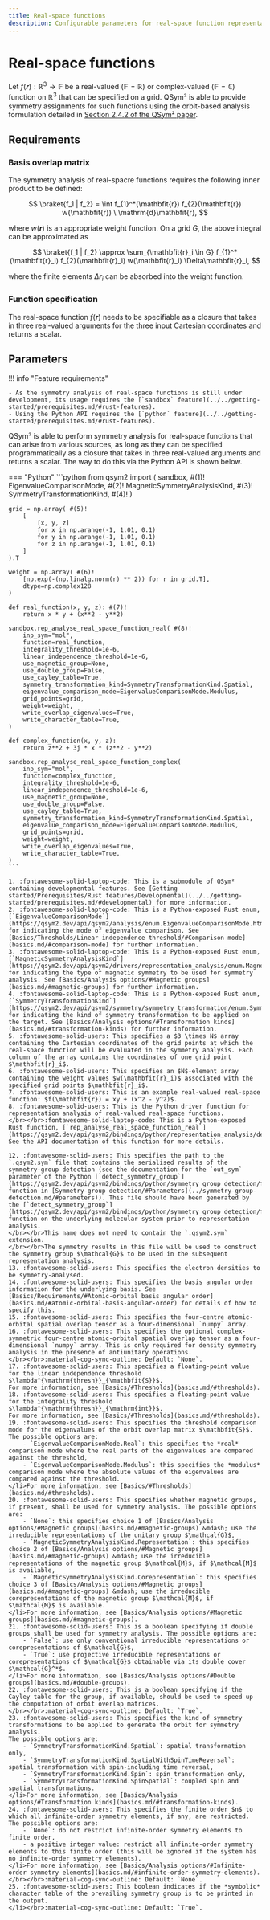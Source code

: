 ```yaml
---
title: Real-space functions
description: Configurable parameters for real-space function representation analysis
---
```


# Real-space functions

Let $f(\mathbfit{r}): \mathbb{R}^3 \to \mathbb{F}$ be a real-valued ($\mathbb{F} = \mathbb{R}$) or complex-valued ($\mathbb{F} = \mathbb{C}$) function on $\mathbb{R}^3$ that can be specified on a grid.
QSym² is able to provide symmetry assignments for such functions using the orbit-based analysis formulation detailed in [Section 2.4.2 of the QSym² paper](../../about/authorship.md#publications).


## Requirements

### Basis overlap matrix

The symmetry analysis of real-spacre functions requires the following inner product to be defined:

$$
    \braket{f_1 | f_2} = \int
        f_{1}^*(\mathbfit{r}) f_{2}(\mathbfit{r}) w(\mathbfit{r})
        \ \mathrm{d}\mathbfit{r},
$$

where $w(\mathbfit{r})$ is an appropriate weight function.
On a grid $G$, the above integral can be approximated as

$$
    \braket{f_1 | f_2} \approx \sum_{\mathbfit{r}_i \in G}
        f_{1}^*(\mathbfit{r}_i) f_{2}(\mathbfit{r}_i) w(\mathbfit{r}_i) \Delta\mathbfit{r}_i,
$$

where the finite elements $\Delta\mathbfit{r}_i$ can be absorbed into the weight function.


### Function specification

The real-space function $f(\mathbfit{r})$ needs to be specifiable as a closure that takes in three real-valued arguments for the three input Cartesian coordinates and returns a scalar.


## Parameters

!!! info "Feature requirements"

    - As the symmetry analysis of real-space functions is still under development, its usage requires the [`sandbox` feature](../../getting-started/prerequisites.md/#rust-features).
    - Using the Python API requires the [`python` feature](../../getting-started/prerequisites.md/#rust-features).

QSym² is able to perform symmetry analysis for real-space functions that can arise from various sources, as long as they can be specified programmatically as a closure that takes in three real-valued arguments and returns a scalar.
The way to do this via the Python API is shown below.

=== "Python"
    ```python
    from qsym2 import (
        sandbox, #(1)!
        EigenvalueComparisonMode, #(2)!
        MagneticSymmetryAnalysisKind, #(3)!
        SymmetryTransformationKind, #(4)!
    )

    grid = np.array( #(5)!
        [
            [x, y, z]
            for x in np.arange(-1, 1.01, 0.1)
            for y in np.arange(-1, 1.01, 0.1)
            for z in np.arange(-1, 1.01, 0.1)
        ]
    ).T

    weight = np.array( #(6)!
        [np.exp(-(np.linalg.norm(r) ** 2)) for r in grid.T],
        dtype=np.complex128
    )

    def real_function(x, y, z): #(7)!
        return x * y + (x**2 - y**2)

    sandbox.rep_analyse_real_space_function_real( #(8)!
        inp_sym="mol",
        function=real_function,
        integrality_threshold=1e-6,
        linear_independence_threshold=1e-6,
        use_magnetic_group=None,
        use_double_group=False,
        use_cayley_table=True,
        symmetry_transformation_kind=SymmetryTransformationKind.Spatial,
        eigenvalue_comparison_mode=EigenvalueComparisonMode.Modulus,
        grid_points=grid,
        weight=weight,
        write_overlap_eigenvalues=True,
        write_character_table=True,
    )

    def complex_function(x, y, z):
        return z**2 + 3j * x * (z**2 - y**2)

    sandbox.rep_analyse_real_space_function_complex(
        inp_sym="mol",
        function=complex_function,
        integrality_threshold=1e-6,
        linear_independence_threshold=1e-6,
        use_magnetic_group=None,
        use_double_group=False,
        use_cayley_table=True,
        symmetry_transformation_kind=SymmetryTransformationKind.Spatial,
        eigenvalue_comparison_mode=EigenvalueComparisonMode.Modulus,
        grid_points=grid,
        weight=weight,
        write_overlap_eigenvalues=True,
        write_character_table=True,
    )
    ```

    1. :fontawesome-solid-laptop-code: This is a submodule of QSym² containing developmental features. See [Getting started/Prerequisites/Rust features/Developmental](../../getting-started/prerequisites.md/#developmental) for more information.
    2. :fontawesome-solid-laptop-code: This is a Python-exposed Rust enum, [`EigenvalueComparisonMode`](https://qsym2.dev/api/qsym2/analysis/enum.EigenvalueComparisonMode.html), for indicating the mode of eigenvalue comparison. See [Basics/Thresholds/Linear independence threshold/#Comparison mode](basics.md/#comparison-mode) for further information.
    3. :fontawesome-solid-laptop-code: This is a Python-exposed Rust enum, [`MagneticSymmetryAnalysisKind`](https://qsym2.dev/api/qsym2/drivers/representation_analysis/enum.MagneticSymmetryAnalysisKind.html), for indicating the type of magnetic symmetry to be used for symmetry analysis. See [Basics/Analysis options/#Magnetic groups](basics.md/#magnetic-groups) for further information.
    4. :fontawesome-solid-laptop-code: This is a Python-exposed Rust enum, [`SymmetryTransformationKind`](https://qsym2.dev/api/qsym2/symmetry/symmetry_transformation/enum.SymmetryTransformationKind.html), for indicating the kind of symmetry transformation to be applied on the target. See [Basics/Analysis options/#Transformation kinds](basics.md/#transformation-kinds) for further information.
    5. :fontawesome-solid-users: This specifies a $3 \times N$ array containing the Cartesian coordinates of the grid points at which the real-space function will be evaluated in the symmetry analysis. Each column of the array contains the coordinates of one grid point $\mathbfit{r}_i$.
    6. :fontawesome-solid-users: This specifies an $N$-element array containing the weight values $w(\mathbfit{r}_i)$ associated with the specified grid points $\mathbfit{r}_i$.
    7. :fontawesome-solid-users: This is an example real-valued real-space function: $f(\mathbfit{r}) = xy + (x^2 - y^2)$.
    8. :fontawesome-solid-users: This is the Python driver function for representation analysis of real-valued real-space functions.
    </br></br>:fontawesome-solid-laptop-code: This is a Python-exposed Rust function, [`rep_analyse_real_space_function_real`](https://qsym2.dev/api/qsym2/bindings/python/representation_analysis/density/fn.rep_analyse_densities.html). See the API documentation of this function for more details.

    12. :fontawesome-solid-users: This specifies the path to the `.qsym2.sym` file that contains the serialised results of the symmetry-group detection (see the documentation for the `out_sym` parameter of the Python [`detect_symmetry_group`](https://qsym2.dev/api/qsym2/bindings/python/symmetry_group_detection/fn.detect_symmetry_group.html) function in [Symmetry-group detection/#Parameters](../symmetry-group-detection.md/#parameters)). This file should have been generated by the [`detect_symmetry_group`](https://qsym2.dev/api/qsym2/bindings/python/symmetry_group_detection/fn.detect_symmetry_group.html) function on the underlying molecular system prior to representation analysis.
    </br></br>This name does not need to contain the `.qsym2.sym` extension. 
    </br></br>The symmetry results in this file will be used to construct the symmetry group $\mathcal{G}$ to be used in the subsequent representation analysis.
    13. :fontawesome-solid-users: This specifies the electron densities to be symmetry-analysed.
    14. :fontawesome-solid-users: This specifies the basis angular order information for the underlying basis. See [Basics/Requirements/#Atomic-orbital basis angular order](basics.md/#atomic-orbital-basis-angular-order) for details of how to specify this.
    15. :fontawesome-solid-users: This specifies the four-centre atomic-orbital spatial overlap tensor as a four-dimensional `numpy` array.
    16. :fontawesome-solid-users: This specifies the optional complex-symmetric four-centre atomic-orbital spatial overlap tensor as a four-dimensional `numpy` array. This is only required for density symmetry analysis in the presence of antiunitary operations.
    </br></br>:material-cog-sync-outline: Default: `None`.
    17. :fontawesome-solid-users: This specifies a floating-point value for the linear independence threshold $\lambda^{\mathrm{thresh}}_{\mathbfit{S}}$.
    For more information, see [Basics/#Thresholds](basics.md/#thresholds).
    18. :fontawesome-solid-users: This specifies a floating-point value for the integrality threshold $\lambda^{\mathrm{thresh}}_{\mathrm{int}}$.
    For more information, see [Basics/#Thresholds](basics.md/#thresholds).
    19. :fontawesome-solid-users: This specifies the threshold comparison mode for the eigenvalues of the orbit overlap matrix $\mathbfit{S}$. The possible options are:
        - `EigenvalueComparisonMode.Real`: this specifies the *real* comparison mode where the real parts of the eigenvalues are compared against the threshold,
        - `EigenvalueComparisonMode.Modulus`: this specifies the *modulus* comparison mode where the absolute values of the eigenvalues are compared against the threshold.
    </li>For more information, see [Basics/#Thresholds](basics.md/#thresholds).
    20. :fontawesome-solid-users: This specifies whether magnetic groups, if present, shall be used for symmetry analysis. The possible options are:
        - `None`: this specifies choice 1 of [Basics/Analysis options/#Magnetic groups](basics.md/#magnetic-groups) &mdash; use the irreducible representations of the unitary group $\mathcal{G}$,
        - `MagneticSymmetryAnalysisKind.Representation`: this specifies choice 2 of [Basics/Analysis options/#Magnetic groups](basics.md/#magnetic-groups) &mdash; use the irreducible representations of the magnetic group $\mathcal{M}$, if $\mathcal{M}$ is available,
        - `MagneticSymmetryAnalysisKind.Corepresentation`: this specifies choice 3 of [Basics/Analysis options/#Magnetic groups](basics.md/#magnetic-groups) &mdash; use the irreducible corepresentations of the magnetic group $\mathcal{M}$, if $\mathcal{M}$ is available.
    </li>For more information, see [Basics/Analysis options/#Magnetic groups](basics.md/#magnetic-groups).
    21. :fontawesome-solid-users: This is a boolean specifying if double groups shall be used for symmetry analysis. The possible options are:
        - `False`: use only conventional irreducible representations or corepresentations of $\mathcal{G}$,
        - `True`: use projective irreducible representations or corepresentations of $\mathcal{G}$ obtainable via its double cover $\mathcal{G}^*$.
    </li>For more information, see [Basics/Analysis options/#Double groups](basics.md/#double-groups).
    22. :fontawesome-solid-users: This is a boolean specifying if the Cayley table for the group, if available, should be used to speed up the computation of orbit overlap matrices.
    </br></br>:material-cog-sync-outline: Default: `True`.
    23. :fontawesome-solid-users: This specifies the kind of symmetry transformations to be applied to generate the orbit for symmetry analysis.
    The possible options are:
        - `SymmetryTransformationKind.Spatial`: spatial transformation only,
        - `SymmetryTransformationKind.SpatialWithSpinTimeReversal`: spatial transformation with spin-including time reversal,
        - `SymmetryTransformationKind.Spin`: spin transformation only,
        - `SymmetryTransformationKind.SpinSpatial`: coupled spin and spatial transformations.
    </li>For more information, see [Basics/Analysis options/#Transformation kinds](basics.md/#transformation-kinds).
    24. :fontawesome-solid-users: This specifies the finite order $n$ to which all infinite-order symmetry elements, if any, are restricted. The possible options are:
        - `None`: do not restrict infinite-order symmetry elements to finite order,
        - a positive integer value: restrict all infinite-order symmetry elements to this finite order (this will be ignored if the system has no infinite-order symmetry elements).
    </li>For more information, see [Basics/Analysis options/#Infinite-order symmetry elements](basics.md/#infinite-order-symmetry-elements).
    </br></br>:material-cog-sync-outline: Default: `None`.
    25. :fontawesome-solid-users: This boolean indicates if the *symbolic* character table of the prevailing symmetry group is to be printed in the output.
    </li></br>:material-cog-sync-outline: Default: `True`.
